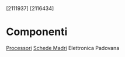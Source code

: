 [2111937]
[2116434]
# Componenti
[Processori](processori.md)
[Schede Madri](schede_madri.md)
Elettronica Padovana

